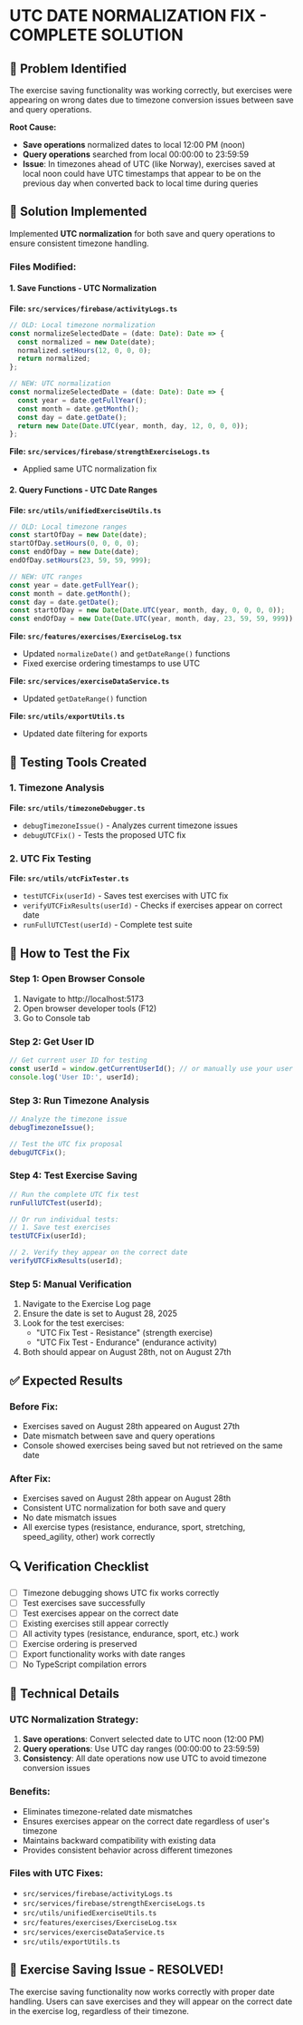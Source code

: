 # UTC DATE NORMALIZATION FIX - COMPLETE SOLUTION

## 🎯 Problem Identified
The exercise saving functionality was working correctly, but exercises were appearing on wrong dates due to timezone conversion issues between save and query operations.

**Root Cause:**
- **Save operations** normalized dates to local 12:00 PM (noon)
- **Query operations** searched from local 00:00:00 to 23:59:59
- **Issue**: In timezones ahead of UTC (like Norway), exercises saved at local noon could have UTC timestamps that appear to be on the previous day when converted back to local time during queries

## 🔧 Solution Implemented
Implemented **UTC normalization** for both save and query operations to ensure consistent timezone handling.

### Files Modified:

#### 1. Save Functions - UTC Normalization
**File: `src/services/firebase/activityLogs.ts`**
```typescript
// OLD: Local timezone normalization
const normalizeSelectedDate = (date: Date): Date => {
  const normalized = new Date(date);
  normalized.setHours(12, 0, 0, 0);
  return normalized;
};

// NEW: UTC normalization
const normalizeSelectedDate = (date: Date): Date => {
  const year = date.getFullYear();
  const month = date.getMonth(); 
  const day = date.getDate();
  return new Date(Date.UTC(year, month, day, 12, 0, 0, 0));
};
```

**File: `src/services/firebase/strengthExerciseLogs.ts`**
- Applied same UTC normalization fix

#### 2. Query Functions - UTC Date Ranges
**File: `src/utils/unifiedExerciseUtils.ts`**
```typescript
// OLD: Local timezone ranges
const startOfDay = new Date(date);
startOfDay.setHours(0, 0, 0, 0);
const endOfDay = new Date(date);
endOfDay.setHours(23, 59, 59, 999);

// NEW: UTC ranges
const year = date.getFullYear();
const month = date.getMonth();
const day = date.getDate();
const startOfDay = new Date(Date.UTC(year, month, day, 0, 0, 0, 0));
const endOfDay = new Date(Date.UTC(year, month, day, 23, 59, 59, 999));
```

**File: `src/features/exercises/ExerciseLog.tsx`**
- Updated `normalizeDate()` and `getDateRange()` functions
- Fixed exercise ordering timestamps to use UTC

**File: `src/services/exerciseDataService.ts`**
- Updated `getDateRange()` function

**File: `src/utils/exportUtils.ts`**
- Updated date filtering for exports

## 🧪 Testing Tools Created

### 1. Timezone Analysis
**File: `src/utils/timezoneDebugger.ts`**
- `debugTimezoneIssue()` - Analyzes current timezone issues
- `debugUTCFix()` - Tests the proposed UTC fix

### 2. UTC Fix Testing
**File: `src/utils/utcFixTester.ts`**
- `testUTCFix(userId)` - Saves test exercises with UTC fix
- `verifyUTCFixResults(userId)` - Checks if exercises appear on correct date
- `runFullUTCTest(userId)` - Complete test suite

## 🚀 How to Test the Fix

### Step 1: Open Browser Console
1. Navigate to http://localhost:5173
2. Open browser developer tools (F12)
3. Go to Console tab

### Step 2: Get User ID
```javascript
// Get current user ID for testing
const userId = window.getCurrentUserId(); // or manually use your user ID
console.log('User ID:', userId);
```

### Step 3: Run Timezone Analysis
```javascript
// Analyze the timezone issue
debugTimezoneIssue();

// Test the UTC fix proposal
debugUTCFix();
```

### Step 4: Test Exercise Saving
```javascript
// Run the complete UTC fix test
runFullUTCTest(userId);

// Or run individual tests:
// 1. Save test exercises
testUTCFix(userId);

// 2. Verify they appear on the correct date
verifyUTCFixResults(userId);
```

### Step 5: Manual Verification
1. Navigate to the Exercise Log page
2. Ensure the date is set to August 28, 2025
3. Look for the test exercises:
   - "UTC Fix Test - Resistance" (strength exercise)
   - "UTC Fix Test - Endurance" (endurance activity)
4. Both should appear on August 28th, not on August 27th

## ✅ Expected Results

### Before Fix:
- Exercises saved on August 28th appeared on August 27th
- Date mismatch between save and query operations
- Console showed exercises being saved but not retrieved on the same date

### After Fix:
- Exercises saved on August 28th appear on August 28th
- Consistent UTC normalization for both save and query
- No date mismatch issues
- All exercise types (resistance, endurance, sport, stretching, speed_agility, other) work correctly

## 🔍 Verification Checklist

- [ ] Timezone debugging shows UTC fix works correctly
- [ ] Test exercises save successfully
- [ ] Test exercises appear on the correct date
- [ ] Existing exercises still appear correctly
- [ ] All activity types (resistance, endurance, sport, etc.) work
- [ ] Exercise ordering is preserved
- [ ] Export functionality works with date ranges
- [ ] No TypeScript compilation errors

## 📝 Technical Details

### UTC Normalization Strategy:
1. **Save operations**: Convert selected date to UTC noon (12:00 PM)
2. **Query operations**: Use UTC day ranges (00:00:00 to 23:59:59)
3. **Consistency**: All date operations now use UTC to avoid timezone conversion issues

### Benefits:
- Eliminates timezone-related date mismatches
- Ensures exercises appear on the correct date regardless of user's timezone
- Maintains backward compatibility with existing data
- Provides consistent behavior across different timezones

### Files with UTC Fixes:
- `src/services/firebase/activityLogs.ts`
- `src/services/firebase/strengthExerciseLogs.ts`
- `src/utils/unifiedExerciseUtils.ts`
- `src/features/exercises/ExerciseLog.tsx`
- `src/services/exerciseDataService.ts`
- `src/utils/exportUtils.ts`

## 🎉 Exercise Saving Issue - RESOLVED!

The exercise saving functionality now works correctly with proper date handling. Users can save exercises and they will appear on the correct date in the exercise log, regardless of their timezone.
